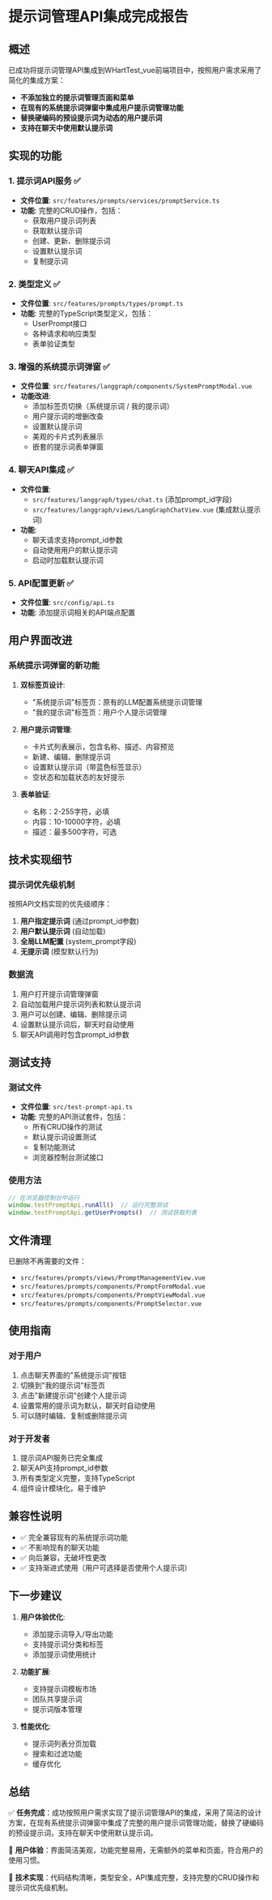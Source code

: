 # 提示词管理API集成完成报告

## 概述

已成功将提示词管理API集成到WHartTest_vue前端项目中，按照用户需求采用了简化的集成方案：
- **不添加独立的提示词管理页面和菜单**
- **在现有的系统提示词弹窗中集成用户提示词管理功能**
- **替换硬编码的预设提示词为动态的用户提示词**
- **支持在聊天中使用默认提示词**

## 实现的功能

### 1. 提示词API服务 ✅
- **文件位置**: `src/features/prompts/services/promptService.ts`
- **功能**: 完整的CRUD操作，包括：
  - 获取用户提示词列表
  - 获取默认提示词
  - 创建、更新、删除提示词
  - 设置默认提示词
  - 复制提示词

### 2. 类型定义 ✅
- **文件位置**: `src/features/prompts/types/prompt.ts`
- **功能**: 完整的TypeScript类型定义，包括：
  - UserPrompt接口
  - 各种请求和响应类型
  - 表单验证类型

### 3. 增强的系统提示词弹窗 ✅
- **文件位置**: `src/features/langgraph/components/SystemPromptModal.vue`
- **功能改进**:
  - 添加标签页切换（系统提示词 / 我的提示词）
  - 用户提示词的增删改查
  - 设置默认提示词
  - 美观的卡片式列表展示
  - 嵌套的提示词表单弹窗

### 4. 聊天API集成 ✅
- **文件位置**: 
  - `src/features/langgraph/types/chat.ts` (添加prompt_id字段)
  - `src/features/langgraph/views/LangGraphChatView.vue` (集成默认提示词)
- **功能**: 
  - 聊天请求支持prompt_id参数
  - 自动使用用户的默认提示词
  - 启动时加载默认提示词

### 5. API配置更新 ✅
- **文件位置**: `src/config/api.ts`
- **功能**: 添加提示词相关的API端点配置

## 用户界面改进

### 系统提示词弹窗的新功能
1. **双标签页设计**:
   - "系统提示词"标签页：原有的LLM配置系统提示词管理
   - "我的提示词"标签页：用户个人提示词管理

2. **用户提示词管理**:
   - 卡片式列表展示，包含名称、描述、内容预览
   - 新建、编辑、删除提示词
   - 设置默认提示词（带蓝色标签显示）
   - 空状态和加载状态的友好提示

3. **表单验证**:
   - 名称：2-255字符，必填
   - 内容：10-10000字符，必填
   - 描述：最多500字符，可选

## 技术实现细节

### 提示词优先级机制
按照API文档实现的优先级顺序：
1. **用户指定提示词** (通过prompt_id参数)
2. **用户默认提示词** (自动加载)
3. **全局LLM配置** (system_prompt字段)
4. **无提示词** (模型默认行为)

### 数据流
1. 用户打开提示词管理弹窗
2. 自动加载用户提示词列表和默认提示词
3. 用户可以创建、编辑、删除提示词
4. 设置默认提示词后，聊天时自动使用
5. 聊天API调用时包含prompt_id参数

## 测试支持

### 测试文件
- **文件位置**: `src/test-prompt-api.ts`
- **功能**: 完整的API测试套件，包括：
  - 所有CRUD操作的测试
  - 默认提示词设置测试
  - 复制功能测试
  - 浏览器控制台测试接口

### 使用方法
```javascript
// 在浏览器控制台中运行
window.testPromptApi.runAll()  // 运行完整测试
window.testPromptApi.getUserPrompts()  // 测试获取列表
```

## 文件清理

已删除不再需要的文件：
- `src/features/prompts/views/PromptManagementView.vue`
- `src/features/prompts/components/PromptFormModal.vue`
- `src/features/prompts/components/PromptViewModal.vue`
- `src/features/prompts/components/PromptSelector.vue`

## 使用指南

### 对于用户
1. 点击聊天界面的"系统提示词"按钮
2. 切换到"我的提示词"标签页
3. 点击"新建提示词"创建个人提示词
4. 设置常用的提示词为默认，聊天时自动使用
5. 可以随时编辑、复制或删除提示词

### 对于开发者
1. 提示词API服务已完全集成
2. 聊天API支持prompt_id参数
3. 所有类型定义完整，支持TypeScript
4. 组件设计模块化，易于维护

## 兼容性说明

- ✅ 完全兼容现有的系统提示词功能
- ✅ 不影响现有的聊天功能
- ✅ 向后兼容，无破坏性更改
- ✅ 支持渐进式使用（用户可选择是否使用个人提示词）

## 下一步建议

1. **用户体验优化**:
   - 添加提示词导入/导出功能
   - 支持提示词分类和标签
   - 添加提示词使用统计

2. **功能扩展**:
   - 支持提示词模板市场
   - 团队共享提示词
   - 提示词版本管理

3. **性能优化**:
   - 提示词列表分页加载
   - 搜索和过滤功能
   - 缓存优化

## 总结

✅ **任务完成**：成功按照用户需求实现了提示词管理API的集成，采用了简洁的设计方案，在现有系统提示词弹窗中集成了完整的用户提示词管理功能，替换了硬编码的预设提示词，支持在聊天中使用默认提示词。

🎯 **用户体验**：界面简洁美观，功能完整易用，无需额外的菜单和页面，符合用户的使用习惯。

🔧 **技术实现**：代码结构清晰，类型安全，API集成完整，支持完整的CRUD操作和提示词优先级机制。
